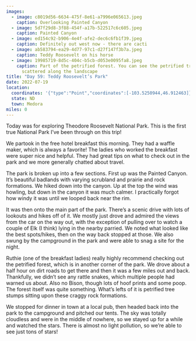 ```yaml
---
images:
  - image: c8019d56-6634-475f-8e61-a7996e065613.jpeg
    caption: Overlooking Painted Canyon
  - image: 5d7f29d8-3f88-454f-a17b-522517c6c605.jpeg
    caption: Painted Canyon
  - image: ed154c92-b906-4e4f-afe2-dec6c6fb1f39.jpeg
    caption: Definitely out west now - there are cacti
  - image: ab583794-ea29-4d77-97c1-d27f147f3b7a.jpeg
    caption: Teddy Roosevelt on his horse
  - image: 19985719-8d5c-404c-b5cb-d053e0095fa8.jpeg
    caption: Part of the petrified forest. You can see the petrified tree stumps
      scattered along the landscape
title: "Day 59: Teddy Roosevelt’s Park"
date: 2022-07-19
location:
  coordinates: '{"type":"Point","coordinates":[-103.5250944,46.912463]}'
  state: ND
  town: Medora
miles: 0
---
```

Today was for exploring Theodore Roosevelt National Park. This is the first true National Park I’ve been through on this trip!

We partook in the free hotel breakfast this morning. They had a waffle maker, which is always a favorite! The ladies who worked the breakfast were super nice and helpful. They had great tips on what to check out in the park and we more generally chatted about travel.

The park is broken up into a few sections. First up was the Painted Canyon. It’s beautiful badlands with varying scrubland and prairie and rock formations. We hiked down into the canyon. Up at the top the wind was howling, but down in the canyon it was much calmer. I practically forgot how windy it was until we looped back near the rim. 

It was then onto the main part of the park. There’s a scenic drive with lots of lookouts and hikes off of it. We mostly just drove and admired the views from the car on the way out, with the exception of pulling over to watch a couple of Elk (I think) lying in the nearby parried. We noted what looked like the best spots/hikes, then on the way back stopped at those. We also swung by the campground in the park and were able to snag a site for the night. 

Ruthie (one of the breakfast ladies) really highly recommend checking out the petrified forest, which is in another corner of the park. We drove about a half hour on dirt roads to get there and then it was a few miles out and back. Thankfully, we didn’t see any rattle snakes, which multiple people had warned us about. Also no Bison, though lots of hoof prints and some poop. The forest itself was quite something. What’s lefts of it is petrified tree stumps sitting upon these craggy rock formations.

We stopped for dinner in town at a local pub, then headed back into the park to the campground and pitched our tents. The sky was totally cloudless and were in the middle of nowhere, so we stayed up for a while and watched the stars. There is almost no light pollution, so we’re able to see just tons of stars!